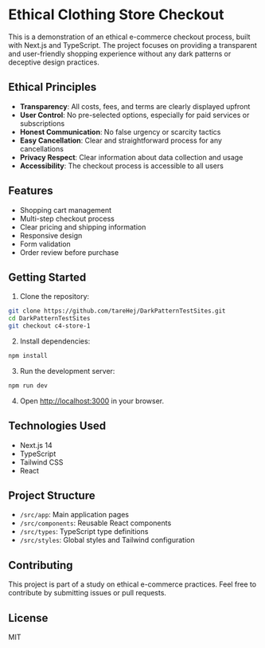 # Ethical Clothing Store Checkout

This is a demonstration of an ethical e-commerce checkout process, built with Next.js and TypeScript. The project focuses on providing a transparent and user-friendly shopping experience without any dark patterns or deceptive design practices.

## Ethical Principles

- **Transparency**: All costs, fees, and terms are clearly displayed upfront
- **User Control**: No pre-selected options, especially for paid services or subscriptions
- **Honest Communication**: No false urgency or scarcity tactics
- **Easy Cancellation**: Clear and straightforward process for any cancellations
- **Privacy Respect**: Clear information about data collection and usage
- **Accessibility**: The checkout process is accessible to all users

## Features

- Shopping cart management
- Multi-step checkout process
- Clear pricing and shipping information
- Responsive design
- Form validation
- Order review before purchase

## Getting Started

1. Clone the repository:
```bash
git clone https://github.com/tareHej/DarkPatternTestSites.git
cd DarkPatternTestSites
git checkout c4-store-1
```

2. Install dependencies:
```bash
npm install
```

3. Run the development server:
```bash
npm run dev
```

4. Open [http://localhost:3000](http://localhost:3000) in your browser.

## Technologies Used

- Next.js 14
- TypeScript
- Tailwind CSS
- React

## Project Structure

- `/src/app`: Main application pages
- `/src/components`: Reusable React components
- `/src/types`: TypeScript type definitions
- `/src/styles`: Global styles and Tailwind configuration

## Contributing

This project is part of a study on ethical e-commerce practices. Feel free to contribute by submitting issues or pull requests.

## License

MIT 